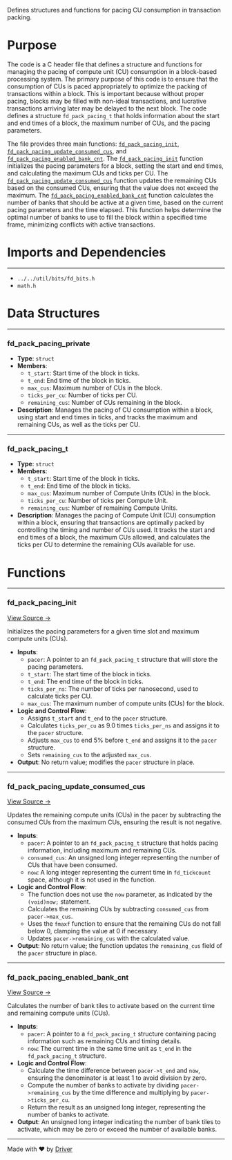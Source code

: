 <!--------------------------------------------------------------------------------->
<!-- IMPORTANT: This file is auto-generated by Driver (https://driver.ai). -------->
<!-- Manual edits may be overwritten on future commits. --------------------------->
<!--------------------------------------------------------------------------------->

Defines structures and functions for pacing CU consumption in transaction packing.

# Purpose
The code is a C header file that defines a structure and functions for managing the pacing of compute unit (CU) consumption in a block-based processing system. The primary purpose of this code is to ensure that the consumption of CUs is paced appropriately to optimize the packing of transactions within a block. This is important because without proper pacing, blocks may be filled with non-ideal transactions, and lucrative transactions arriving later may be delayed to the next block. The code defines a structure `fd_pack_pacing_t` that holds information about the start and end times of a block, the maximum number of CUs, and the pacing parameters.

The file provides three main functions: [`fd_pack_pacing_init`](<#fd_pack_pacing_init>), [`fd_pack_pacing_update_consumed_cus`](<#fd_pack_pacing_update_consumed_cus>), and [`fd_pack_pacing_enabled_bank_cnt`](<#fd_pack_pacing_enabled_bank_cnt>). The [`fd_pack_pacing_init`](<#fd_pack_pacing_init>) function initializes the pacing parameters for a block, setting the start and end times, and calculating the maximum CUs and ticks per CU. The [`fd_pack_pacing_update_consumed_cus`](<#fd_pack_pacing_update_consumed_cus>) function updates the remaining CUs based on the consumed CUs, ensuring that the value does not exceed the maximum. The [`fd_pack_pacing_enabled_bank_cnt`](<#fd_pack_pacing_enabled_bank_cnt>) function calculates the number of banks that should be active at a given time, based on the current pacing parameters and the time elapsed. This function helps determine the optimal number of banks to use to fill the block within a specified time frame, minimizing conflicts with active transactions.
# Imports and Dependencies

---
- `../../util/bits/fd_bits.h`
- `math.h`


# Data Structures

---
### fd\_pack\_pacing\_private
- **Type**: ``struct``
- **Members**:
    - `t_start`: Start time of the block in ticks.
    - `t_end`: End time of the block in ticks.
    - `max_cus`: Maximum number of CUs in the block.
    - `ticks_per_cu`: Number of ticks per CU.
    - `remaining_cus`: Number of CUs remaining in the block.
- **Description**: Manages the pacing of CU consumption within a block, using start and end times in ticks, and tracks the maximum and remaining CUs, as well as the ticks per CU.


---
### fd\_pack\_pacing\_t
- **Type**: ``struct``
- **Members**:
    - ``t_start``: Start time of the block in ticks.
    - ``t_end``: End time of the block in ticks.
    - ``max_cus``: Maximum number of Compute Units (CUs) in the block.
    - ``ticks_per_cu``: Number of ticks per Compute Unit.
    - ``remaining_cus``: Number of remaining Compute Units.
- **Description**: Manages the pacing of Compute Unit (CU) consumption within a block, ensuring that transactions are optimally packed by controlling the timing and number of CUs used. It tracks the start and end times of a block, the maximum CUs allowed, and calculates the ticks per CU to determine the remaining CUs available for use.


# Functions

---
### fd\_pack\_pacing\_init<!-- {{#callable:fd_pack_pacing_init}} -->
[View Source →](<../../../../../src/disco/pack/fd_pack_pacing.h#L34>)

Initializes the pacing parameters for a given time slot and maximum compute units (CUs).
- **Inputs**:
    - `pacer`: A pointer to an `fd_pack_pacing_t` structure that will store the pacing parameters.
    - `t_start`: The start time of the block in ticks.
    - `t_end`: The end time of the block in ticks.
    - `ticks_per_ns`: The number of ticks per nanosecond, used to calculate ticks per CU.
    - `max_cus`: The maximum number of compute units (CUs) for the block.
- **Logic and Control Flow**:
    - Assigns `t_start` and `t_end` to the `pacer` structure.
    - Calculates `ticks_per_cu` as 9.0 times `ticks_per_ns` and assigns it to the `pacer` structure.
    - Adjusts `max_cus` to end 5% before `t_end` and assigns it to the `pacer` structure.
    - Sets `remaining_cus` to the adjusted `max_cus`.
- **Output**: No return value; modifies the `pacer` structure in place.


---
### fd\_pack\_pacing\_update\_consumed\_cus<!-- {{#callable:fd_pack_pacing_update_consumed_cus}} -->
[View Source →](<../../../../../src/disco/pack/fd_pack_pacing.h#L62>)

Updates the remaining compute units (CUs) in the pacer by subtracting the consumed CUs from the maximum CUs, ensuring the result is not negative.
- **Inputs**:
    - ``pacer``: A pointer to an `fd_pack_pacing_t` structure that holds pacing information, including maximum and remaining CUs.
    - ``consumed_cus``: An unsigned long integer representing the number of CUs that have been consumed.
    - ``now``: A long integer representing the current time in `fd_tickcount` space, although it is not used in the function.
- **Logic and Control Flow**:
    - The function does not use the `now` parameter, as indicated by the `(void)now;` statement.
    - Calculates the remaining CUs by subtracting `consumed_cus` from `pacer->max_cus`.
    - Uses the `fmaxf` function to ensure that the remaining CUs do not fall below 0, clamping the value at 0 if necessary.
    - Updates `pacer->remaining_cus` with the calculated value.
- **Output**: No return value; the function updates the `remaining_cus` field of the `pacer` structure in place.


---
### fd\_pack\_pacing\_enabled\_bank\_cnt<!-- {{#callable:fd_pack_pacing_enabled_bank_cnt}} -->
[View Source →](<../../../../../src/disco/pack/fd_pack_pacing.h#L81>)

Calculates the number of bank tiles to activate based on the current time and remaining compute units (CUs).
- **Inputs**:
    - `pacer`: A pointer to a `fd_pack_pacing_t` structure containing pacing information such as remaining CUs and timing details.
    - `now`: The current time in the same time unit as `t_end` in the `fd_pack_pacing_t` structure.
- **Logic and Control Flow**:
    - Calculate the time difference between `pacer->t_end` and `now`, ensuring the denominator is at least 1 to avoid division by zero.
    - Compute the number of banks to activate by dividing `pacer->remaining_cus` by the time difference and multiplying by `pacer->ticks_per_cu`.
    - Return the result as an unsigned long integer, representing the number of banks to activate.
- **Output**: An unsigned long integer indicating the number of bank tiles to activate, which may be zero or exceed the number of available banks.



---
Made with ❤️ by [Driver](https://www.driver.ai/)